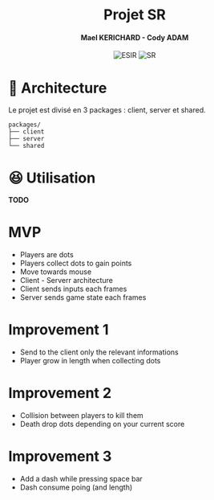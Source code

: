 <h1 align="center">Projet SR</h1>
<h4 align="center">Mael KERICHARD - Cody ADAM</h4>
<p align="center">
   <img src="https://img.shields.io/badge/-ESIR-orange" alt="ESIR">
   <img src="https://img.shields.io/badge/-SR-red" alt="SR">
</p>

# 📁 Architecture

Le projet est divisé en 3 packages : client, server et shared.

```text
packages/
├── client
├── server
└── shared
```

# 😆 Utilisation

**TODO**


# MVP 

- Players are dots
- Players collect dots to gain points
- Move towards mouse
- Client - Serverr architecture
- Client sends inputs each frames
- Server sends game state each frames

# Improvement 1

- Send to the client only the relevant informations
- Player grow in length when collecting dots

# Improvement 2

- Collision between players to kill them
- Death drop dots depending on your current score

# Improvement 3

- Add a dash while pressing space bar
- Dash consume poing (and length)
